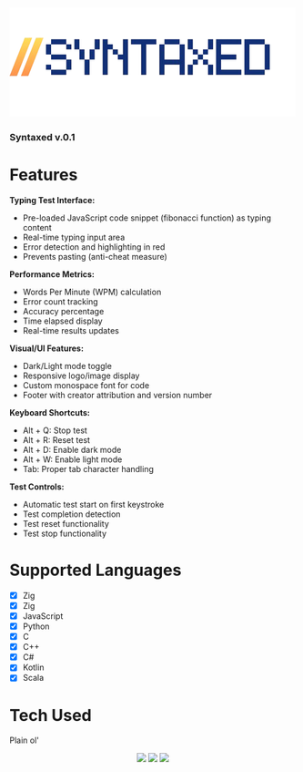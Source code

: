 ![Syntaxed](full_Logo.png)

### Syntaxed v.0.1

# Features

**Typing Test Interface:**
- Pre-loaded JavaScript code snippet (fibonacci function) as typing content
- Real-time typing input area
- Error detection and highlighting in red
- Prevents pasting (anti-cheat measure)

**Performance Metrics:**
- Words Per Minute (WPM) calculation
- Error count tracking
- Accuracy percentage
- Time elapsed display
- Real-time results updates

**Visual/UI Features:**
- Dark/Light mode toggle
- Responsive logo/image display
- Custom monospace font for code
- Footer with creator attribution and version number

**Keyboard Shortcuts:**
- Alt + Q: Stop test
- Alt + R: Reset test
- Alt + D: Enable dark mode
- Alt + W: Enable light mode
- Tab: Proper tab character handling

**Test Controls:**
- Automatic test start on first keystroke
- Test completion detection
- Test reset functionality
- Test stop functionality


# Supported Languages
- [x] Zig
- [x] Zig
- [x] JavaScript
- [x] Python
- [x] C
- [x] C++
- [x] C#
- [x] Kotlin
- [x] Scala

# Tech Used
Plain ol'
<div align=center>  
            <img src="https://cdn.jsdelivr.net/gh/devicons/devicon@latest/icons/html5/html5-plain-wordmark.svg" width=100/>
            <img src="https://cdn.jsdelivr.net/gh/devicons/devicon@latest/icons/css3/css3-plain-wordmark.svg" width=100/>
            <img src="https://cdn.jsdelivr.net/gh/devicons/devicon@latest/icons/javascript/javascript-original.svg" width=100/>          
</div>
